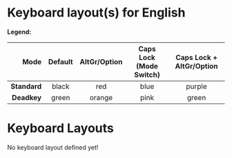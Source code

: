 # Keyboard layout(s) for English

**Legend:**

| Mode       | Default | AltGr/Option | Caps Lock (Mode Switch) | Caps Lock + AltGr/Option |
| ----------:|:-------:|:------------:|:-----------------------:|:------------------------:|
|**Standard**| black   | red          | blue                    | purple                   |
|**Deadkey** | green   | orange       | pink                    | green                    |


# Keyboard Layouts

No keyboard layout defined yet!
